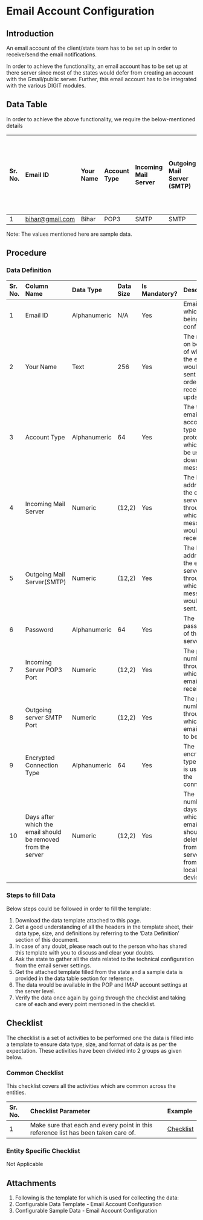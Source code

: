 # Email Account Configuration

## Introduction <a id="Introduction"></a>

An email account of the client/state team has to be set up in order to receive/send the email notifications.

In order to achieve the functionality, an email account has to be set up at there server since most of the states would defer from creating an account with the Gmail/public server. Further, this email account has to be integrated with the various DIGIT modules.

## Data Table <a id="Data-Table"></a>

In order to achieve the above functionality, we require the below-mentioned details

| Sr. No. | Email ID | Your Name | Account Type | Incoming Mail Server | Outgoing Mail Server \(SMTP\) | Password | Incoming Server POP3 Port | Outgoing server SMTP Port | Encrypted Connection Type | Days after which the email should be removed from the server |
| :--- | :--- | :--- | :--- | :--- | :--- | :--- | :--- | :--- | :--- | :--- |
| 1 | [bihar@gmail.com](mailto:bihar@gmail.com) | Bihar | POP3 | SMTP | SMTP | \*\*\*\* | 192.172.82.12 | 192.172.82.12 | Auto | 14 |

Note: The values mentioned here are sample data.

## Procedure <a id="Procedure"></a>

### Data Definition <a id="Data-Definition"></a>

| Sr. No. | Column Name | Data Type | Data Size | Is Mandatory? | Description |
| :--- | :--- | :--- | :--- | :--- | :--- |
| 1 | Email ID | Alphanumeric |  N/A | Yes | Email id which is being configured. |
| 2 | Your Name | Text |  256 | Yes |  The name on behalf of which the email would be sent in order to receive the updates. |
| 3 | Account Type | Alphanumeric |  64 | Yes | The type of email account type protocol which will be used to download messages. |
| 4 | Incoming Mail Server | Numeric | \(12,2\) |  Yes |  The IP address of the email server through which messages would be received. |
| 5 | Outgoing Mail Server\(SMTP\) | Numeric |  \(12,2\) | Yes |  The IP address of the email server through which messages would be sent. |
| 6 | Password | Alphanumeric |  64 | Yes |  The password of the email server. |
| 7 | Incoming Server POP3 Port | Numeric |  \(12,2\) | Yes |  The port number through which the emails are received. |
| 8 | Outgoing server SMTP Port | Numeric |  \(12,2\) | Yes |  The port number through which the emails are to be sent. |
| 9 | Encrypted Connection Type | Alphanumeric |  64 | Yes |  The encryption type which is used for the connection. |
| 10 | Days after which the email should be removed from the server | Numeric |  \(12,2\) | Yes |  The number of days after which the email should be deleted from the server \(not from the local device\). |

### Steps to fill Data <a id="Steps-to-fill-Data"></a>

Below steps could be followed in order to fill the template:

1. Download the data template attached to this page.
2. Get a good understanding of all the headers in the template sheet, their data type, size, and definitions by referring to the ‘Data Definition’ section of this document.
3. In case of any doubt, please reach out to the person who has shared this template with you to discuss and clear your doubts.
4. Ask the state to gather all the data related to the technical configuration from the email server settings.
5. Get the attached template filled from the state and a sample data is provided in the data table section for reference.
6. The data would be available in the POP and IMAP account settings at the server level.
7. Verify the data once again by going through the checklist and taking care of each and every point mentioned in the checklist.

## Checklist <a id="Checklist"></a>

The checklist is a set of activities to be performed one the data is filled into a template to ensure data type, size, and format of data is as per the expectation. These activities have been divided into 2 groups as given below.

### Common Checklist <a id="Common-Checklist"></a>

This checklist covers all the activities which are common across the entities.

| Sr. No. | Checklist Parameter | Example |
| :--- | :--- | :--- |
| 1 | Make sure that each and every point in this reference list has been taken care of. | [Checklist](https://digit-discuss.atlassian.net/wiki/spaces/DO/pages/502203140/Checklist) |

### Entity Specific Checklist <a id="Entity-Specific-Checklist"></a>

Not Applicable

## Attachments <a id="Attachments"></a>

1. Following is the template for which is used for collecting the data:
2. Configurable Data Template - Email Account Configuration
3. Configurable Sample Data - Email Account Configuration

